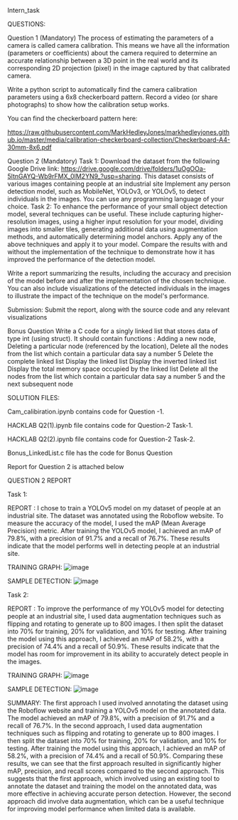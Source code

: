 Intern_task

QUESTIONS:

Question 1 (Mandatory)
The process of estimating the parameters of a camera is called camera calibration.
This means we have all the information (parameters or coefficients) about the camera required to determine an accurate relationship between a 3D point in the real world and its corresponding 2D projection (pixel) in the image captured by that calibrated camera.

Write a python script to automatically find the camera calibration parameters using a 6x8 checkerboard pattern. 
Record a video (or share photographs) to show how the calibration setup works.

You can find the checkerboard pattern here: 

https://raw.githubusercontent.com/MarkHedleyJones/markhedleyjones.github.io/master/media/calibration-checkerboard-collection/Checkerboard-A4-30mm-8x6.pdf


Question 2 (Mandatory)
Task 1:
Download the dataset from the following Google Drive link: 
https://drive.google.com/drive/folders/1uOgOOa-5ltnGAYQ-Wb9rFMX_0lM2YN9_?usp=sharing. This dataset consists of various images containing people at an industrial site
Implement any person detection model, such as MobileNet, YOLOv3, or YOLOv5, to detect individuals in the images. You can use any programming language of your choice.
Task 2:
To enhance the performance of your small object detection model, several techniques can be useful. These include capturing higher-resolution images, using a higher input resolution for your model, dividing images into smaller tiles, generating additional data using augmentation methods, and automatically determining model anchors.
Apply any of the above techniques and apply it to your model. Compare the results with and without the implementation of the technique to demonstrate how it has improved the performance of the detection model.

Write a report summarizing the results, including the accuracy and precision of the model before and after the implementation of the chosen technique. You can also include visualizations of the detected individuals in the images to illustrate the impact of the technique on the model's performance.

Submission:
Submit the report, along with the source code and any relevant visualizations


Bonus Question 
Write a C code for a singly linked list that stores data of type int (using struct). It should contain functions :
Adding a new node, 
Deleting a particular node (referenced by the location),
Delete all the nodes from the list which contain a particular data say a number 5
Delete the complete linked list
Display the linked list
Display the inverted linked list
Display the total memory space occupied by the linked list
Delete all the nodes from the list which contain a particular data say a number 5 and the next subsequent node



SOLUTION FILES:


Cam_calibiration.ipynb contains code for Question -1.

HACKLAB Q2(1).ipynb file contains code for Question-2 Task-1. 

HACKLAB Q2(2).ipynb file contains code for Question-2 Task-2.

Bonus_LinkedList.c file has the code for Bonus Question

Report for Question 2 is attached below







QUESTION 2 REPORT



Task 1:

REPORT :
I chose to train a YOLOv5 model on my dataset of people at an industrial site. The dataset was annotated using the Roboflow website. To measure the accuracy of the model, I used the mAP (Mean Average Precision) metric.
After training the YOLOv5 model, I achieved an mAP of 79.8%, with a precision of 91.7% and a recall of 76.7%. These results indicate that the model performs well in detecting people at an industrial site.

TRAINING GRAPH:
 ![image](https://user-images.githubusercontent.com/72346875/230638428-a8d23c4b-37a3-4d62-8803-dfac2d509906.png)

SAMPLE DETECTION:
![image](https://user-images.githubusercontent.com/72346875/230638452-284a02e5-dd66-4ff0-a027-e1a59346003a.png)

 

Task 2:


REPORT :
	To improve the performance of my YOLOv5 model for detecting people at an industrial site, I used data augmentation techniques such as flipping and rotating to generate up to 800 images. I then split the dataset into 70% for training, 20% for validation, and 10% for testing.
After training the model using this approach, I achieved an mAP of 58.2%, with a precision of 74.4% and a recall of 50.9%. These results indicate that the model has room for improvement in its ability to accurately detect people in the images.

TRAINING GRAPH:
 ![image](https://user-images.githubusercontent.com/72346875/230638518-0df26270-e684-44d6-882e-425e74c9e7af.png)

SAMPLE DETECTION:
![image](https://user-images.githubusercontent.com/72346875/230638583-a61c5610-5837-45f1-89f2-834e61348ae9.png)
 

SUMMARY:
The first approach I used involved annotating the dataset using the Roboflow website and training a YOLOv5 model on the annotated data. The model achieved an mAP of 79.8%, with a precision of 91.7% and a recall of 76.7%.
In the second approach, I used data augmentation techniques such as flipping and rotating to generate up to 800 images. I then split the dataset into 70% for training, 20% for validation, and 10% for testing. After training the model using this approach, I achieved an mAP of 58.2%, with a precision of 74.4% and a recall of 50.9%.
Comparing these results, we can see that the first approach resulted in significantly higher mAP, precision, and recall scores compared to the second approach. This suggests that the first approach, which involved using an existing tool to annotate the dataset and training the model on the annotated data, was more effective in achieving accurate person detection. However, the second approach did involve data augmentation, which can be a useful technique for improving model performance when limited data is available.

